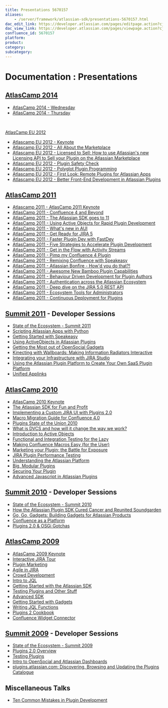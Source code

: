 ```yaml
---
title: Presentations 5670157
aliases:
    - /server/framework/atlassian-sdk/presentations-5670157.html
dac_edit_link: https://developer.atlassian.com/pages/editpage.action?cjm=wozere&pageId=5670157
dac_view_link: https://developer.atlassian.com/pages/viewpage.action?cjm=wozere&pageId=5670157
confluence_id: 5670157
platform:
product:
category:
subcategory:
---
```

# Documentation : Presentations

## <a href="http://www.atlassian.com/company/about/events/atlascampeu/2012" class="external-link">AtlasCamp 2014</a>

-   <a href="https://www.atlassian.com/atlascamp/2014/wednesday/atlascamp-state-of-union" class="external-link">AtlasCamp 2014 - Wednesday</a>
-   <a href="https://www.atlassian.com/atlascamp/2014/thursday/connect-security" class="external-link">AtlasCamp 2014 - Thursday</a>

 

<a href="http://www.atlassian.com/company/about/events/atlascampeu/2012" class="external-link">AtlasCamp EU 2012</a>

-   <a href="http://www.atlassian.com/company/about/events/atlascamp/2012/day1/keynote" class="external-link">Atlascamp EU 2012 - Keynote</a>
-   <a href="http://www.atlassian.com/company/about/events/atlascamp/2012/day1/atlassian-marketplace-101" class="external-link">Atlascamp EU 2012 - All About the Marketplace</a>
-   <a href="http://www.atlassian.com/company/about/events/atlascamp/2012/day1/Licensed-to-Sell" class="external-link">Atlascamp EU 2012 - Licensed to Sell: How to use Atlassian's new Licensing API to Sell your Plugin on the Atlassian Marketplace</a>
-   <a href="http://www.atlassian.com/company/about/events/atlascamp/2012/day1/plugin-safety-check" class="external-link">Atlascamp EU 2012 - Plugin Safety Check</a>
-   <a href="http://www.atlassian.com/company/about/events/atlascamp/2012/day1/polyglot-plugin-programming" class="external-link">Atlascamp EU 2012 - Polyglot Plugin Programming</a>
-   <a href="http://www.atlassian.com/company/about/events/atlascamp/2012/day2/remote-plugins-for-apps" class="external-link">Atlascamp EU 2012 - First Look: Remote Plugins for Atlassian Apps</a>
-   <a href="http://www.atlassian.com/company/about/events/atlascamp/2012/day2/better-front-end-development" class="external-link">Atlascamp EU 2012 - Better Front-End Development in Atlassian Plugins</a>

## <a href="http://www.atlassian.com/en/about/events/atlascamp/2011/" class="external-link">AtlasCamp 2011</a>

-   <a href="http://www.atlassian.com/company/about/events/atlascamp/2011/day2/atlascamp-2011-keynote" class="external-link">Atlascamp 2011 - AtlasCamp 2011 Keynote</a>
-   <a href="http://www.atlassian.com/en/company/about/events/atlascamp/2011/day1/confluence-4-and-beyond-" class="external-link">AtlasCamp 2011 - Confluence 4 and Beyond</a>
-   <a href="http://www.atlassian.com/en/company/about/events/atlascamp/2011/day1/the-atlassian-sdk-goes-to-11" class="external-link">AtlasCamp 2011 - The Atlassian SDK goes to 11</a>
-   <a href="http://www.atlassian.com/en/company/about/events/atlascamp/2011/day1/using-ual-and-ao-for-rapid-plugin-development" class="external-link">AtlasCamp 2011 - Using Active Objects for Rapid Plugin Development</a>
-   <a href="http://www.atlassian.com/en/company/about/events/atlascamp/2011/day1/what-s-new-in-the-aui" class="external-link">AtlasCamp 2011 - What's new in AUI</a>
-   <a href="http://www.atlassian.com/en/company/about/events/atlascamp/2011/day2/get-ready-for-jira-5" class="external-link">AtlasCamp 2011 - Get Ready for JIRA 5</a>
-   <a href="http://www.atlassian.com/en/company/about/events/atlascamp/2011/day1/fastdev" class="external-link">AtlasCamp 2011 - Faster Plugin Dev with FastDev</a>
-   <a href="http://www.atlassian.com/en/company/about/events/atlascamp/2011/day2/five-strategies-to-accelerate-plugin-dev" class="external-link">AtlasCamp 2011 - Five Strategies to Accelerate Plugin Development</a>
-   <a href="http://www.atlassian.com/en/company/about/events/atlascamp/2011/day2/get-in-the-flow-with-atlassian-streams" class="external-link">AtlasCamp 2011 - Get in the Flow with Activity Streams</a>
-   <a href="http://www.atlassian.com/en/company/about/events/atlascamp/2011/day2/pimp-my-confluence-plugin" class="external-link">AtlasCamp 2011 - Pimp my Confluence 4 Plugin</a>
-   <a href="http://www.atlassian.com/en/company/about/events/atlascamp/2011/day2/remixing-confluence-with-speakeasy" class="external-link">AtlasCamp 2011 - Remixing Confluence with Speakeasy</a>
-   <a href="http://www.atlassian.com/company/about/events/atlascamp/2011/day3/bonfire-how-d-you-do-that" class="external-link">AtlasCamp 2011 - Atlassian Bonfire - How'd you do that?!</a>
-   <a href="http://www.atlassian.com/en/company/about/events/atlascamp/2011/day3/awesome-new-bamboo-plugin-capabilities-" class="external-link">AtlasCamp 2011 - Awesome New Bamboo Plugin Capabilities</a>
-   <a href="http://www.atlassian.com/en/company/about/events/atlascamp/2011/day3/behavior-driven-development-for-plugin-writers-" class="external-link">AtlasCamp 2011 - Behaviour Driven Development for Plugin Authors</a>
-   <a href="http://www.atlassian.com/en/company/about/events/atlascamp/2011/day3/the-ins-and-outs-of-authentication-and-single-sign-on" class="external-link">AtlasCamp 2011 - Authentication across the Atlassian Ecosystem</a>
-   <a href="http://www.atlassian.com/en/company/about/events/atlascamp/2011/day3/exploring-the-jira-5-rest-api" class="external-link">AtlasCamp 2011 - Deep dive on the JIRA 5.0 REST API</a>
-   <a href="http://www.atlassian.com/en/company/about/events/atlascamp/2011/day3/ecosystem-tools-for-admins" class="external-link">AtlasCamp 2011 - Ecosystem Tools for Administrators</a>
-   <a href="http://www.atlassian.com/en/company/about/events/atlascamp/2011/day3/continuous-deployment-for-plugins" class="external-link">AtlasCamp 2011 - Continuous Deployment for Plugins</a>

## <a href="http://summit.atlassian.com/archives/general-sessions/keynote-day-one" class="external-link">Summit 2011</a> - Developer Sessions

-   <a href="http://summit.atlassian.com/archives/plugin-devs/developer-ecosystem-state-of-union" class="external-link">State of the Ecosystem - Summit 2011</a>
-   <a href="http://summit.atlassian.com/archives/plugin-devs/scripting-atlassian-apps-with-python" class="external-link">Scripting Atlassian Apps with Python</a>
-   <a href="http://summit.atlassian.com/archives/plugin-devs/getting-started-with-speakeasy" class="external-link">Getting Started with Speakeasy</a>
-   <a href="http://summit.atlassian.com/archives/plugin-devs/activeobjects-in-atlassian-plugins" class="external-link">Using ActiveObjects in Atlassian Plugins</a>
-   <a href="http://summit.atlassian.com/archives/plugin-devs/getting-most-of-opensocial-gadgets" class="external-link">Getting the Most out of OpenSocial Gadgets</a>
-   <a href="http://summit.atlassian.com/archives/plugin-devs/kinecting-with-greenhopper" class="external-link">Kinecting with Wallboards: Making Information Radiators Interactive</a>
-   <a href="http://summit.atlassian.com/archives/plugin-devs/integrating-infrastructure-with-jira" class="external-link">Integrating your Infrastructure with JIRA Studio</a>
-   <a href="http://summit.atlassian.com/archives/plugin-devs/create-your-own-saas-plugin-platform" class="external-link">Using the Atlassian Plugin Platform to Create Your Own SaaS Plugin Platform</a>
-   <a href="http://summit.atlassian.com/archives/plugin-devs/unified-applinks" class="external-link">Unified Applinks</a>

## <a href="http://www.atlassian.com/en/about/events/atlascamp/2010/day1/atlassian-plugin-sdk.html" class="external-link">AtlasCamp 2010</a>

-   <a href="http://www.atlassian.com/en/about/events/atlascamp/2010/day2/keynote-and-state-of-atlassian.html" class="external-link">AtlasCamp 2010 Keynote</a>
-   <a href="http://www.atlassian.com/en/about/events/atlascamp/2010/day1/atlassian-plugin-sdk.html" class="external-link">The Atlassian SDK for Fun and Profit</a>
-   <a href="http://www.atlassian.com/en/about/events/atlascamp/2010/day1/custom-jira-ui" class="external-link">Implementing a Custom JIRA UI with Plugins 2.0</a>
-   <a href="http://www.atlassian.com/en/about/events/atlascamp/2010/day1/confluence-macro-migration-guide" class="external-link">Macro Migration Guide for Confluence 4.0</a>
-   <a href="http://www.atlassian.com/en/about/events/atlascamp/2010/day2/plugins-state-of-the-union" class="external-link">Plugins State of the Union 2010</a>
-   <a href="http://www.atlassian.com/en/about/events/atlascamp/2010/day2/what-is-dvcs" class="external-link">What is DVCS and how will it change the way we work?</a>
-   <a href="http://www.atlassian.com/en/about/events/atlascamp/2010/day2/active-objects" class="external-link">Introduction to Active Objects</a>
-   <a href="http://www.atlassian.com/en/about/events/atlascamp/2010/day2/functional-and-integration-testing" class="external-link">Functional and Integration Testing for the Lazy</a>
-   <a href="http://www.atlassian.com/en/about/events/atlascamp/2010/day2/making-confluence-macros-easy" class="external-link">Making Confluence Macros Easy (for the User)</a>
-   <a href="http://www.atlassian.com/en/about/events/atlascamp/2010/day2/marketing-your-plugin" class="external-link">Marketing your Plugin; the Battle for Exposure</a>
-   <a href="http://www.atlassian.com/en/about/events/atlascamp/2010/day2/jira-plugin-performance-tuning" class="external-link">JIRA Plugin Performance Testing</a>
-   <a href="http://www.atlassian.com/en/about/events/atlascamp/2010/day3/understanding-the-atlassian-platform.html" class="external-link">Understanding the Atlassian Platform</a>
-   <a href="http://www.atlassian.com/en/about/events/atlascamp/2010/day3/big-modular-plugins" class="external-link">Big, Modular Plugins</a>
-   <a href="http://www.atlassian.com/en/about/events/atlascamp/2010/day3/securing-your-plugin" class="external-link">Securing Your Plugin</a>
-   <a href="http://www.atlassian.com/en/about/events/atlascamp/2010/day3/needs-more-jquery" class="external-link">Advanced Javascript in Atlassian Plugins</a>

## <a href="http://www.atlassian.com/summit/2010/presentations/general-sessions/atlassian-summit-2010-keynote-1.jsp" class="external-link">Summit 2010</a> - Developer Sessions

-   <a href="http://www.atlassian.com/summit/2010/presentations/under-the-hood/state-of-the-ecosystem.jsp" class="external-link">State of the Ecosystem - Summit 2010</a>
-   <a href="http://www.atlassian.com/summit/2010/presentations/under-the-hood/plugin-sdk-cured-cancer-reunited-soundgarden.jsp" class="external-link">How the Atlassian Plugin SDK Cured Cancer and Reunited Soundgarden</a>
-   <a href="http://www.atlassian.com/summit/2010/presentations/under-the-hood/go-go-gadgets-building-gadgets.jsp" class="external-link">Go, Go, Gadgets: Building Gadgets for Atlassian Products</a>
-   <a href="http://www.atlassian.com/summit/2010/presentations/under-the-hood/confluence-as-a-platform.jsp" class="external-link">Confluence as a Platform</a>
-   <a href="http://www.atlassian.com/summit/2010/presentations/under-the-hood/plugins2-and-osgi-gotchas.jsp" class="external-link">Plugins 2.0 &amp; OSGi Gotchas</a>

## <a href="http://www.atlassian.com/about/events/atlascamp/2009/presentations/commercial-plugin-panel.jsp" class="external-link">AtlasCamp 2009</a>

-   <a href="http://www.atlassian.com/about/events/atlascamp/2009/presentations/keynote.jsp" class="external-link">AtlasCamp 2009 Keynote</a>
-   <a href="http://www.atlassian.com/about/events/atlascamp/2009/presentations/jira-interactive-tour.jsp" class="external-link">Interactive JIRA Tour</a>
-   <a href="http://www.atlassian.com/about/events/atlascamp/2009/presentations/plugin-marketing.jsp" class="external-link">Plugin Marketing</a>
-   <a href="http://www.atlassian.com/about/events/atlascamp/2009/presentations/agile-in-jira.jsp" class="external-link">Agile in JIRA</a>
-   <a href="http://www.atlassian.com/about/events/atlascamp/2009/presentations/crowd-developer.jsp" class="external-link">Crowd Development</a>
-   <a href="http://www.atlassian.com/about/events/atlascamp/2009/presentations/intro-to-jql.jsp" class="external-link">Intro to JQL</a>
-   <a href="http://www.atlassian.com/about/events/atlascamp/2009/presentations/plugin-best-practices.jsp" class="external-link">Getting Started with the Atlassian SDK</a>
-   <a href="http://www.atlassian.com/about/events/atlascamp/2009/presentations/plugin-testing.jsp" class="external-link">Testing Plugins and Other Stuff</a>
-   <a href="http://www.atlassian.com/about/events/atlascamp/2009/presentations/advanced-amps.jsp" class="external-link">Advanced SDK</a>
-   <a href="http://www.atlassian.com/about/events/atlascamp/2009/presentations/getting-started-with-gadgets.jsp" class="external-link">Getting Started with Gadgets</a>
-   <a href="http://www.atlassian.com/about/events/atlascamp/2009/presentations/writing-jql-functions.jsp" class="external-link">Writing JQL Functions</a>
-   <a href="http://www.atlassian.com/about/events/atlascamp/2009/presentations/plugins2-cookbook.jsp" class="external-link">Plugins 2 Cookbook</a>
-   <a href="http://www.atlassian.com/about/events/atlascamp/2009/presentations/widget-connector.jsp" class="external-link">Confluence Widget Connector</a>

## <a href="http://www.atlassian.com/summit/2009/presentations/keynote.jsp" class="external-link">Summit 2009</a> - Developer Sessions

-   <a href="http://www.atlassian.com/summit/2009/presentations/keynote.jsp" class="external-link">State of the Ecosystem - Summit 2009</a>
-   <a href="http://www.atlassian.com/summit/2009/presentations/plugins/plugins-2-overview.jsp" class="external-link">Plugins 2.0 Overview</a>
-   <a href="http://www.atlassian.com/summit/2009/presentations/plugins/testing-plugins.jsp" class="external-link">Testing Plugins</a>
-   <a href="http://www.atlassian.com/summit/2009/presentations/plugins/intro-to-opensocial-and-atlassian-dashboards.jsp" class="external-link">Intro to OpenSocial and Atlassian Dashboards</a>
-   <a href="http://www.atlassian.com/summit/2009/presentations/plugins/atlassian-plugin-exchange.jsp" class="external-link">plugins.atlassian.com: Discovering, Browsing and Updating the Plugins Catalogue</a>

## Miscellaneous Talks

-   <a href="http://confluence.atlassian.com/display/AUG/Ten+common+mistakes+in+plugin+development" class="external-link">Ten Common Mistakes in Plugin Development</a>





















































































































































































































































